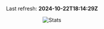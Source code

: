 <p align="center">
  Last refresh:
  <b>2024-10-22T18:14:29Z</b>
</p>
<p align="center">
  <img alt="Stats" src="https://github-readme-stats.vercel.app/api?username=Joren-vanGoethem&show_icons=true&title_color=fff&icon_color=ffff00&text_color=ccc&bg_color=222">
</p>

